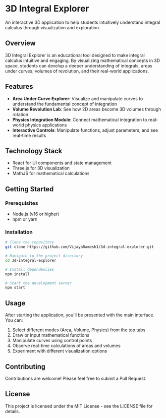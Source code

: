 # 3D Integral Explorer

An interactive 3D application to help students intuitively understand integral calculus through visualization and exploration.

## Overview

3D Integral Explorer is an educational tool designed to make integral calculus intuitive and engaging. By visualizing mathematical concepts in 3D space, students can develop a deeper understanding of integrals, areas under curves, volumes of revolution, and their real-world applications.

## Features

- **Area Under Curve Explorer**: Visualize and manipulate curves to understand the fundamental concept of integration
- **Volume Revolution Lab**: See how 2D areas become 3D volumes through rotation
- **Physics Integration Module**: Connect mathematical integration to real-world physics applications
- **Interactive Controls**: Manipulate functions, adjust parameters, and see real-time results

## Technology Stack

- React for UI components and state management
- Three.js for 3D visualization
- MathJS for mathematical calculations

## Getting Started

### Prerequisites

- Node.js (v16 or higher)
- npm or yarn

### Installation

```bash
# Clone the repository
git clone https://github.com/VijayaRamesh1/3d-integral-explorer.git

# Navigate to the project directory
cd 3d-integral-explorer

# Install dependencies
npm install

# Start the development server
npm start
```

## Usage

After starting the application, you'll be presented with the main interface. You can:

1. Select different modes (Area, Volume, Physics) from the top tabs
2. Draw or input mathematical functions
3. Manipulate curves using control points
4. Observe real-time calculations of areas and volumes
5. Experiment with different visualization options

## Contributing

Contributions are welcome! Please feel free to submit a Pull Request.

## License

This project is licensed under the MIT License - see the LICENSE file for details.